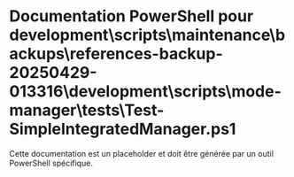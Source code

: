 # Documentation PowerShell pour development\scripts\maintenance\backups\references-backup-20250429-013316\development\scripts\mode-manager\tests\Test-SimpleIntegratedManager.ps1

Cette documentation est un placeholder et doit être générée par un outil PowerShell spécifique.
